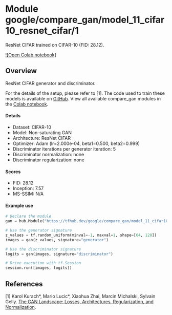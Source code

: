 # Module google/compare_gan/model_11_cifar10_resnet_cifar/1
ResNet CIFAR trained on CIFAR-10 (FID: 28.12).

<!-- task: image-generator -->
<!-- asset-path: legacy -->
<!-- network-architecture: resnet-cifar -->
<!-- dataset: cifar-10 -->
<!-- fine-tunable: false -->
<!-- format: hub -->


[![Open Colab notebook]](https://colab.research.google.com/github/google/compare_gan/blob/v2/compare_gan/src/tfhub_models.ipynb)

## Overview

ResNet CIFAR generator and discriminator.

For the details of the setup, please refer to [1].
The code used to train these models is available on
[GitHub](https://github.com/google/compare_gan).
View all available compare_gan modules in the [Colab notebook](https://colab.research.google.com/github/google/compare_gan/blob/v2/compare_gan/src/tfhub_models.ipynb).

#### Details

* Dataset: CIFAR-10
* Model: Non-saturating GAN
* Architecture: ResNet CIFAR
* Optimizer: Adam (lr=2.000e-04, beta1=0.500, beta2=0.999)
* Discriminator iterations per generator iteration: 5
* Discriminator normalization: none
* Discriminator regularization: none

#### Scores

* FID: 28.12
* Inception: 7.57
* MS-SSIM: N/A

#### Example use
```python
# Declare the module
gan = hub.Module("https://tfhub.dev/google/compare_gan/model_11_cifar10_resnet_cifar/1")

# Use the generator signature
z_values = tf.random_uniform(minval=-1, maxval=1, shape=[64, 128])
images = gan(z_values, signature="generator")

# Use the discriminator signature
logits = gan(images, signature="discriminator")

# Drive execution with tf.Session
session.run([images, logits])
```

## References

[1] Karol Kurach*, Mario Lucic*, Xiaohua Zhai, Marcin Michalski, Sylvain Gelly.
[The GAN Landscape: Losses, Architectures, Regularization, and Normalization](https://arxiv.org/abs/1807.04720).
